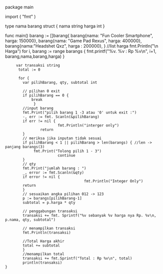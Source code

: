 package main

import  (
	 "fmt"
)

type nama barang struct {
	      nama string
	      harga int
}

func main()
	 barang := []barang{
	 barang{nama: "Fun Cooler Smartphone", harga: 150000},
	 barang{nama: "Game Pad Rexus", harga: 400000},
	 barang{nama:"Headshet Qxz", harga : 200000},
}
	//list harga
	fmt.Println("\n Harga")
	for i, barang := range barangs {
	 fmt.printf("%v. %v : Rp %v\n", i+1, barang,nama,barang,harga)
		}

		 var transaksi string
		  total := 0

		  for {
			var pilihBarang, qty, subtotal int

			// pilihan 0 exit
			if pilihBarang == 0 {
				break
		         }
			//input barang
			fmt.Print("pilih barang 1 -3 atau '0' untuk exit :")
			-, err := fmt. Scanln(&pilihBarang)
			if err != nil {
                        	fmt.Println("interger only")
					return
		 	}
			// meriksa jika inputan tidak sesuai
			if pilihBarang < 1 || pilihBarang > len(barangs) { //len -> panjang barangs(3)
				 fmt.Print("Tolong pilih 1 - 3")
							continue
			}
			// qty
			fmt.Print("jumlah barang : ")
			_, error := fmt.Scanln(&qty)
			if error != nil {
						    			fmt.Println("Integer Only")
			return
			}
			// sesuaikan angka pilihan 012 -> 123
			p := barangs[pilihBarang-1]
			subtotal = p.harga * qty

			// penggabungan transaksi
			transaksi += fmt. Sprintf("%v sebanyak %v harga nya Rp. %v\n, p.nama, qty, subtotal")

			// menampilkan transaksi
			fmt.Println(transaksi)

			//Total Harga akhir
			total += subtotal
			}
			//menampilkan total
			transaksi += fmt.Sprintf("Total : Rp %v\n", total)
			println(transaksi)
	}

	
